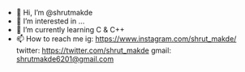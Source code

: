 - 👋 Hi, I’m @shrutmakde
- 👀 I’m interested in ...
- 🌱 I’m currently learning C & C++
- 📫 How to reach me 
     ig: https://www.instagram.com/shrut_makde/
     twitter: https://twitter.com/shrut_makde
     gmail: shrutmakde6201@gmail.com

<!---
shrutmakde/shrutmakde is a ✨ special ✨ repository because its `README.md` (this file) appears on your GitHub profile.
You can click the Preview link to take a look at your changes.
--->
